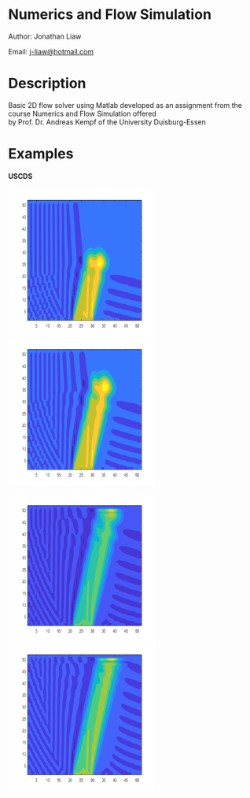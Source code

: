 # Numerics and Flow Simulation
Author: Jonathan Liaw

Email: j-liaw@hotmail.com

# Description
Basic 2D flow solver using Matlab developed as an assignment from the course Numerics and Flow Simulation offered\
by Prof. Dr. Andreas Kempf of the University Duisburg-Essen

# Examples
#### USCDS
<img src="https://github.com/RenZhen95/NumericsAndFlowSimulation/blob/master/Images/DiagonalJet0.png" alt="DiagFlow0" width="300" height="300"><img src="https://github.com/RenZhen95/NumericsAndFlowSimulation/blob/master/Images/DiagonalJet1.png" alt="DiagFlow1" width="300" height="300">


<img src="https://github.com/RenZhen95/NumericsAndFlowSimulation/blob/master/Images/DiagonalJet2.png" alt="DiagFlow2" width="300" height="300"><img src="https://github.com/RenZhen95/NumericsAndFlowSimulation/blob/master/Images/DiagonalJet3.png" alt="DiagFlow3" width="300" height="300">
